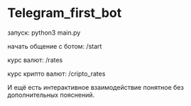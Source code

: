 # Telegram_first_bot

запуск: python3 main.py

начать общение с ботом: /start

курс валют: /rates

курс крипто валют: /cripto_rates

И ещё есть интерактивное взаимодействие понятное без дополнительных пояснений.
